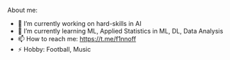 About me:
- 🔭 I’m currently working on hard-skills in AI
- 🌱 I’m currently learning ML, Applied Statistics in ML, DL, Data Analysis
- 📫 How to reach me: https://t.me/f1nnoff
- ⚡ Hobby: Football, Music
